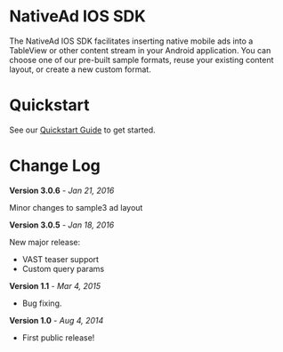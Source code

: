 
NativeAd IOS SDK
===========
The  NativeAd IOS SDK facilitates inserting native mobile ads into a TableView or other content stream in your Android application. You can choose one of our pre-built sample formats, reuse your existing content layout, or create a new custom format.

Quickstart
===========
See our [Quickstart Guide](https://native.atlassian.net/wiki/display/NMS/Integrate+with+IOS) to get started.

Change Log
===========
**Version 3.0.6** - *Jan 21, 2016*

Minor changes to sample3 ad layout

**Version 3.0.5** - *Jan 18, 2016*

New major release:
- VAST teaser support
- Custom query params

**Version 1.1** - *Mar 4, 2015*
* Bug fixing.

**Version 1.0** - *Aug 4, 2014*
* First public release!

